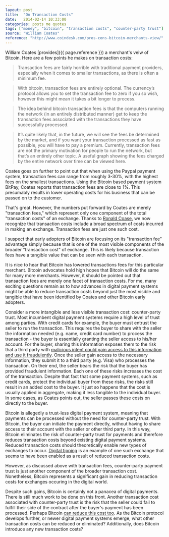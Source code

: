 ```yaml
---
layout: post
title:  "On Transaction Costs"
date:   2014-02-14 10:33:00
categories: posts me quotes
tags: ["money", "bitcoin", "transaction costs", "counter-party trust"]
source: "William Coates"
reference: "http://www.coindesk.com/pros-cons-bitcoin-merchants-view/"
---
```


William Coates [provides]({{ page.reference }}) a merchant's veiw of Bitcoin.  Here are a few points he makes on transaction costs:

> Transaction fees are fairly horrible with traditional payment providers, especially when it comes to smaller transactions, as there is often a minimum fee.

> With bitcoin, transaction fees are entirely optional. The currency’s protocol allows you to set the transaction fee to zero if you so wish, however this might mean it takes a bit longer to process.

> The idea behind bitcoin transaction fees is that the computers running the network (in an entirely distributed manner) get to keep the transaction fees associated with the transactions they have successfully processed.

> It’s quite likely that, in the future, we will see the fees be determined by the market, and if you want your transaction processed as fast as possible, you will have to pay a premium. Currently, transaction fees are not the primary motivation for people to run the network, but that’s an entirely other topic. A useful graph showing the fees charged by the entire network over time can be viewed here.

Coates goes on further to point out that when using the Paypal payment system, transaction fees can range from roughly 3-30%, with the highest fees on the smallest transactions.  Using the Bitcoin based payment system BitPay, Coates reports that transaction fees are close to 1%.  This presumably results in lower operating costs for his business that can be passed on to the customer.

That's great.  However, the numbers put forward by Coates are merely "transaction fees," which represent only one component of the total "transaction costs" of an exchange.  Thanks to [Ronald Coase](http://en.wikipedia.org/wiki/Ronald_Coase#The_Nature_of_the_Firm), we now recognize that transaction costs include a broad spectrum of costs incurred in making an exchange.  Transaction fees are just one such cost.

I suspect that early adopters of Bitcoin are focusing on its "transaction fee" advantage simply because that is one of the most visible components of the broader "transaction cost" of exchange.  This is likely because transaction fees have a tangible value that can be seen with each transaction.

It is nice to hear that Bitcoin has lowered transactions fees for this particular merchant.  Bitcoin advocates hold high hopes that Bitcoin will do the same for many more merchants.  However, it should be pointed out that transaction fees are merely one facet of transaction costs.  For me, many exciting questions remain as to how advances in digital payment systems might be able to reduce transaction costs beyond just the most visible and tangible that have been identified by Coates and other Bitcoin early adopters.

Consider a more intangible and less visible transaction cost: counter-party trust.  Most incumbent digital payment systems require a high level of trust among parties.  With credit cards for example, the buyer must entrust the seller to run the transaction.  This requires the buyer to share with the seller the information needed (e.g. name, credit card number) to process the transaction - the buyer is essentially granting the seller access to his/her account.  For the buyer, sharing this information exposes them to the risk that a third party with [malicious intent could gain access to this information and use it fraudulently](http://online.wsj.com/news/articles/SB10001424052702303754404579312232546392464).  Once the seller gain access to the necessary information, they submit it to a third party (e.g. Visa) who processes the transaction.  On their end, the seller bears the risk that the buyer has provided fraudulent information.  Each one of these risks increases the cost of the transaction.  Despite that fact that some payment systems, such as credit cards, protect the individual buyer from these risks, the risks still result in an added cost to the buyer. It just so happens that the cost is usually applied in aggregate, making it less tangible to the individual buyer.  In some cases, as Coates points out, the seller passes these costs on directly to the buyer.

Bitcoin is allegedly a trust-less digital payment system, meaning that payments can be processed without the need for counter-party trust.  With Bitcoin, the buyer can initiate the payment directly, without having to share access to their account with the seller or other third party.  In this way, Bitcoin eliminates the risk of counter-party trust for payments and therefore reduces transaction costs beyond existing digital payment systems.  Reduced transaction costs should theoretically enable new types of exchanges to occur.  [Digital tipping](http://www.reddit.com/r/test/comments/11iby2/bitcointip_tip_redditors_with_bitcoin/) is an example of one such exchange that seems to have been enabled as a result of reduced transaction costs.

However, as discussed above with transaction fees, counter-party payment trust is just another component of the broader transaction cost.  Nonetheless, Bitcoin represents a significant gain in reducing transaction costs for exchanges occuring in the digital world.

Despite such gains, Bitcoin is certainly not a panacea of digital payments.  There is still much work to be done on this front.  Another transaction cost associated with counter-party trust is the risk that the seller could fail to fulfill their side of the contract after the buyer's payment has been processed.  Perhaps Bitcoin [can reduce this cost too](https://coinguard.org/).  As the Bitcoin protocol develops further, or newer digital payment systems emerge, what other transaction costs can be reduced or eliminated?  Additionally, does Bitcoin introduce any new transaction costs?
